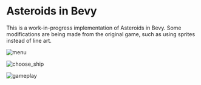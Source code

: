 # Asteroids in Bevy

This is a work-in-progress implementation of Asteroids in Bevy. Some modifications are being made from the original game, such as using sprites instead of line art.

![menu](readme/menu.avif)

![choose_ship](readme/choose_ship.avif)

![gameplay](readme/gameplay.avif)
